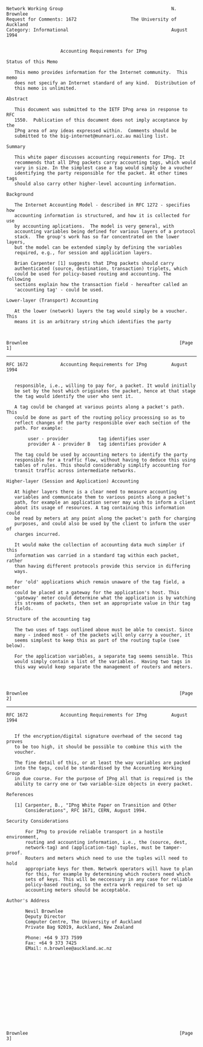     Network Working Group                                        N. Brownlee
    Request for Comments: 1672                    The University of Auckland
    Category: Informational                                      August 1994


                        Accounting Requirements for IPng

    Status of this Memo

       This memo provides information for the Internet community.  This memo
       does not specify an Internet standard of any kind.  Distribution of
       this memo is unlimited.

    Abstract

       This document was submitted to the IETF IPng area in response to RFC
       1550.  Publication of this document does not imply acceptance by the
       IPng area of any ideas expressed within.  Comments should be
       submitted to the big-internet@munnari.oz.au mailing list.

    Summary

       This white paper discusses accounting requirements for IPng. It
       recommends that all IPng packets carry accounting tags, which would
       vary in size. In the simplest case a tag would simply be a voucher
       identifying the party responsible for the packet. At other times tags
       should also carry other higher-level accounting information.

    Background

       The Internet Accounting Model - described in RFC 1272 - specifies how
       accounting information is structured, and how it is collected for use
       by accounting aplications.  The model is very general, with
       accounting variables being defined for various layers of a protocol
       stack.  The group's work has so far concentrated on the lower layers,
       but the model can be extended simply by defining the variables
       required, e.g., for session and application layers.

       Brian Carpenter [1] suggests that IPng packets should carry
       authenticated (source, destination, transaction) triplets, which
       could be used for policy-based routing and accounting. The following
       sections explain how the transaction field - hereafter called an
       'accounting tag' - could be used.

    Lower-layer (Transport) Accounting

       At the lower (network) layers the tag would simply be a voucher. This
       means it is an arbitrary string which identifies the party



    Brownlee                                                        [Page 1]

------------------------------------------------------------------------

``` newpage
RFC 1672            Accounting Requirements for IPng         August 1994


   responsible, i.e., willing to pay for, a packet. It would initially
   be set by the host which originates the packet, hence at that stage
   the tag would identify the user who sent it.

   A tag could be changed at various points along a packet's path. This
   could be done as part of the routing policy processing so as to
   reflect changes of the party responsible over each section of the
   path. For example:

        user - provider           tag identifies user
        provider A - provider B   tag identifies provider A

   The tag could be used by accounting meters to identify the party
   responsible for a traffic flow, without having to deduce this using
   tables of rules. This should considerably simplify accounting for
   transit traffic across intermediate networks.

Higher-layer (Session and Application) Accounting

   At higher layers there is a clear need to measure accounting
   variables and communicate them to various points along a packet's
   path, for example an application server may wish to inform a client
   about its usage of resources. A tag containing this information could
   be read by meters at any point along the packet's path for charging
   purposes, and could also be used by the client to inform the user of
   charges incurred.

   It would make the collection of accounting data much simpler if this
   information was carried in a standard tag within each packet, rather
   than having different protocols provide this service in differing
   ways.

   For 'old' applications which remain unaware of the tag field, a meter
   could be placed at a gateway for the application's host. This
   'gateway' meter could determine what the application is by watching
   its streams of packets, then set an appropriate value in thir tag
   fields.

Structure of the accounting tag

   The two uses of tags outlined above must be able to coexist. Since
   many - indeed most - of the packets will only carry a voucher, it
   seems simplest to keep this as part of the routing tuple (see below).

   For the application variables, a separate tag seems sensible. This
   would simply contain a list of the variables.  Having two tags in
   this way would keep separate the management of routers and meters.




Brownlee                                                        [Page 2]
```

------------------------------------------------------------------------

``` newpage
RFC 1672            Accounting Requirements for IPng         August 1994


   If the encryption/digital signature overhead of the second tag proves
   to be too high, it should be possible to combine this with the
   voucher.

   The fine detail of this, or at least the way variables are packed
   into the tags, could be standardised by the Accounting Working Group
   in due course. For the purpose of IPng all that is required is the
   ability to carry one or two variable-size objects in every packet.

References

   [1] Carpenter, B., "IPng White Paper on Transition and Other
       Considerations", RFC 1671, CERN, August 1994.

Security Considerations

       For IPng to provide reliable transport in a hostile environment,
       routing and accounting information, i.e., the (source, dest,
       network-tag) and (application-tag) tuples, must be tamper-proof.
       Routers and meters which need to use the tuples will need to hold
       appropriate keys for them. Network operators will have to plan
       for this, for example by determining which routers need which
       sets of keys. This will be neccessary in any case for reliable
       policy-based routing, so the extra work required to set up
       accounting meters should be acceptable.

Author's Address

       Nevil Brownlee
       Deputy Director
       Computer Centre, The University of Auckland
       Private Bag 92019, Auckland, New Zealand

       Phone: +64 9 373 7599
       Fax: +64 9 373 7425
       EMail: n.brownlee@auckland.ac.nz















Brownlee                                                        [Page 3]
```
